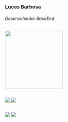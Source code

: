 ### Lucas Barbosa<h6>Desenvolvedor BackEnd</h6>
 <div>
  <a href="https://github.com/TheLaxus">
  <img height="190em" src="https://github-readme-stats.vercel.app/api?username=TheLaxus&show_icons=true&theme=midnight-purple&include_all_commits=true&count_private=true"/>
</div>
 
 ##
 <img src="https://img.shields.io/badge/Java-ED8B00?style=for-the-badge&logo=java&logoColor=white"/>
 <img src="https://img.shields.io/badge/PHP-777BB4?style=for-the-badge&logo=php&logoColor=white"/>

 ##
  <a href="https://github.com/TheLaxus" target="_blank"><img src="https://img.shields.io/badge/GitHub-100000?style=for-the-badge&logo=github&logoColor=white"></a>
 <a href="https://www.youtube.com/channel/UCVfNUcBSgTxSFgaCqrmsPZg" target="_blank"><img src="https://img.shields.io/badge/YouTube-FF0000?style=for-the-badge&logo=youtube&logoColor=white"></a>
 
